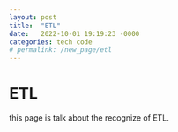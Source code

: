 ```yaml
---
layout: post
title:  "ETL"
date:   2022-10-01 19:19:23 -0000
categories: tech code
# permalink: /new_page/etl
---
```


# ETL

this page is talk about the recognize of ETL.